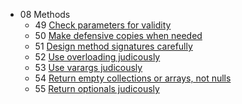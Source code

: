 * 08 Methods
  * 49 [Check parameters for validity](49-check-parameters-for-validity.html)
  * 50 [Make defensive copies when needed](50-make-defensive-copies-when-needed.html)
  * 51 [Design method signatures carefully](51-design-method-signatures-carefully.html)
  * 52 [Use overloading judicously](52-use-overloading-judicously.html)
  * 53 [Use varargs judicously](53-use-varargs-judicously.html)
  * 54 [Return empty collections or arrays, not nulls](54-return-empty-collections-or-arrays-not-nulls.html)
  * 55 [Return optionals judicously](55-return-optionals-judicously.html)
